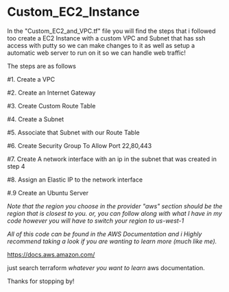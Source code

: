 # Custom_EC2_Instance
In the "Custom_EC2_and_VPC.tf" file you will find the steps that i followed too create a EC2 Instance with a custom VPC and Subnet that has ssh access with putty so we can make changes to it as well as setup a automatic web server to run on it so we can handle web traffic!

The steps are as follows

#1. Create a VPC

#2. Create an Internet Gateway

#3. Create Custom Route Table

#4. Create a Subnet

#5. Associate that Subnet with our Route Table

#6. Create Security Group To Allow Port 22,80,443

#7. Create A network interface with an ip in the subnet that was created in step 4

#8. Assign an Elastic IP to the network interface

#.9 Create an Ubuntu Server


*Note that the region you choose in the provider "aws" section should be the region that is closest to you. or, you can follow along with what I have in my code however you will have to switch your region to us-west-1*

*All of this code can be found in the AWS Documentation and i Highly recommend taking a look if you are wanting to learn more (much like me).*

https://docs.aws.amazon.com/

just search terraform *whatever you want to learn* aws documentation.

Thanks for stopping by!


